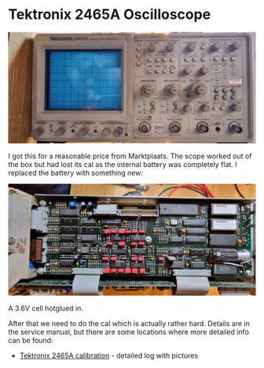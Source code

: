 # Tektronix 2465A Oscilloscope

![image-20240717-195743.png](./attachments/image-20240717-195743.png)

I got this for a reasonable price from Marktplaats. The scope worked out of the box but had lost its cal as the internal battery was completely flat. I replaced the battery with something new:

![image-20240717-195824.png](./attachments/image-20240717-195824.png)

A 3.6V cell hotglued in.

After that we need to do the cal which is actually rather hard. Details are in the service manual, but there are some locations where more detailed info can be found:

- [Tektronix 2465A calibration](https://www.wb0smx.net/search/label/Tektronix%202465A) - detailed log with pictures